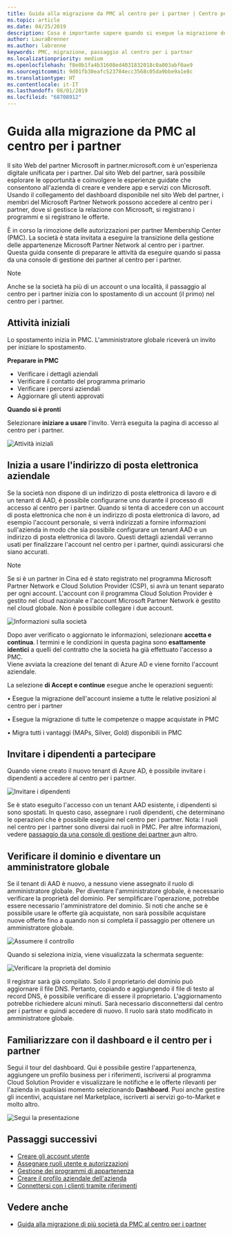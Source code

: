 ```yaml
---
title: Guida alla migrazione da PMC al centro per i partner | Centro per i partner
ms.topic: article
ms.date: 04/25/2019
description: Cosa è importante sapere quando si esegue la migrazione della società da una console di gestione dei partner al centro
author: LauraBrenner
ms.author: labrenne
keywords: PMC, migrazione, passaggio al centro per i partner
ms.localizationpriority: medium
ms.openlocfilehash: f8e0b1fa4b31608ed4031832018c0a003abf0ae9
ms.sourcegitcommit: 9d01fb30eafc523784ecc3568c05da9bbe9a1e8c
ms.translationtype: HT
ms.contentlocale: it-IT
ms.lasthandoff: 08/01/2019
ms.locfileid: "68708912"
---
```

# <a name="guide-to-migrating-from-pmc-to-partner-center"></a>Guida alla migrazione da PMC al centro per i partner

Il sito Web del partner Microsoft in partner.microsoft.com è un'esperienza digitale unificata per i partner. Dal sito Web del partner, sarà possibile esplorare le opportunità e coinvolgere le esperienze guidate che consentono all'azienda di creare e vendere app e servizi con Microsoft. Usando il collegamento del dashboard disponibile nel sito Web del partner, i membri del Microsoft Partner Network possono accedere al centro per i partner, dove si gestisce la relazione con Microsoft, si registrano i programmi e si registrano le offerte. 

È in corso la rimozione delle autorizzazioni per partner Membership Center (PMC). La società è stata invitata a eseguire la transizione della gestione delle appartenenze Microsoft Partner Network al centro per i partner. Questa guida consente di preparare le attività da eseguire quando si passa da una console di gestione dei partner al centro per i partner.

>[!Note]
>Anche se la società ha più di un account o una località, il passaggio al centro per i partner inizia con lo spostamento di un account (il primo) nel centro per i partner.

## <a name="get-started"></a>Attività iniziali

Lo spostamento inizia in PMC. L'amministratore globale riceverà un invito per iniziare lo spostamento. 

**Preparare in PMC**
- Verificare i dettagli aziendali 
- Verificare il contatto del programma primario 
- Verificare i percorsi aziendali
- Aggiornare gli utenti approvati

**Quando si è pronti**

Selezionare **iniziare a usare** l'invito. Verrà eseguita la pagina di accesso al centro per i partner.

![Attività iniziali](images/migration/getstarted.jpg)

## <a name="start-with-your-work-email"></a>Inizia a usare l'indirizzo di posta elettronica aziendale

Se la società non dispone di un indirizzo di posta elettronica di lavoro e di un tenant di AAD, è possibile configurarne uno durante il processo di accesso al centro per i partner. Quando si tenta di accedere con un account di posta elettronica che non è un indirizzo di posta elettronica di lavoro, ad esempio l'account personale, si verrà indirizzati a fornire informazioni sull'azienda in modo che sia possibile configurare un tenant AAD e un indirizzo di posta elettronica di lavoro.
Questi dettagli aziendali verranno usati per finalizzare l'account nel centro per i partner, quindi assicurarsi che siano accurati.

>[!Note]
>Se si è un partner in Cina ed è stato registrato nel programma Microsoft Partner Network e Cloud Solution Provider (CSP), si avrà un tenant separato per ogni account. L'account con il programma Cloud Solution Provider è gestito nel cloud nazionale e l'account Microsoft Partner Network è gestito nel cloud globale. Non è possibile collegare i due account.

![Informazioni sulla società](images/migration/newtellusabout.png)

Dopo aver verificato o aggiornato le informazioni, selezionare **accetta e continua**.
I termini e le condizioni in questa pagina sono **esattamente identici** a quelli del contratto che la società ha già effettuato l'accesso a PMC.  
Viene avviata la creazione del tenant di Azure AD e viene fornito l'account aziendale.

La selezione **di Accept e continue** esegue anche le operazioni seguenti:

• Esegue la migrazione dell'account insieme a tutte le relative posizioni al centro per i partner

• Esegue la migrazione di tutte le competenze o mappe acquistate in PMC

• Migra tutti i vantaggi (MAPs, Silver, Gold) disponibili in PMC

## <a name="invite-employees-to-join-you"></a>Invitare i dipendenti a partecipare

Quando viene creato il nuovo tenant di Azure AD, è possibile invitare i dipendenti a accedere al centro per i partner.

![Invitare i dipendenti](images/migration/invite.png)


Se è stato eseguito l'accesso con un tenant AAD esistente, i dipendenti si sono spostati. In questo caso, assegnare i ruoli dipendenti, che determinano le operazioni che è possibile eseguire nel centro per i partner. Nota: I ruoli nel centro per i partner sono diversi dai ruoli in PMC. Per altre informazioni, vedere [passaggio da una console di gestione dei partner a](move-pmc-pc-map.md)un altro.

## <a name="verify-your-domain-and-become-a-global-admin"></a>Verificare il dominio e diventare un amministratore globale  

Se il tenant di AAD è nuovo, a nessuno viene assegnato il ruolo di amministratore globale. Per diventare l'amministratore globale, è necessario verificare la proprietà del dominio. Per semplificare l'operazione, potrebbe essere necessario l'amministratore del dominio. Si noti che anche se è possibile usare le offerte già acquistate, non sarà possibile acquistare nuove offerte fino a quando non si completa il passaggio per ottenere un amministratore globale. 

![Assumere il controllo](images/migration/takecontrol.png)

Quando si seleziona inizia, viene visualizzata la schermata seguente:

![Verificare la proprietà del dominio](images/migration/verifytxt.png)

Il registrar sarà già compilato. Solo il proprietario del dominio può aggiornare il file DNS. Pertanto, copiando e aggiungendo il file di testo al record DNS, è possibile verificare di essere il proprietario. L'aggiornamento potrebbe richiedere alcuni minuti. Sarà necessario disconnettersi dal centro per i partner e quindi accedere di nuovo. Il ruolo sarà stato modificato in amministratore globale. 


## <a name="get-acquainted-with-your-dashboard-and-partner-center"></a>Familiarizzare con il dashboard e il centro per i partner

Segui il tour del dashboard. Qui è possibile gestire l'appartenenza, aggiungere un profilo business per i riferimenti, iscriversi al programma Cloud Solution Provider e visualizzare le notifiche e le offerte rilevanti per l'azienda in qualsiasi momento selezionando **Dashboard**. Puoi anche gestire gli incentivi, acquistare nel Marketplace, iscriverti ai servizi go-to-Market e molto altro.  

![Segui la presentazione](images/migration/fre.png)

## <a name="next-steps"></a>Passaggi successivi

- [Creare gli account utente](create-user-accounts-and-set-permissions.md)
- [Assegnare ruoli utente e autorizzazioni](permissions-overview.md)
- [Gestione dei programmi di appartenenza](renew-mpn-offers.md)
- [Creare il profilo aziendale dell'azienda](create-a-marketing-profile.md)
- [Connettersi con i clienti tramite riferimenti](responding-to-referrals.md)

## <a name="see-also"></a>Vedere anche

- [Guida alla migrazione di più società da PMC al centro per i partner](move-multiple-companies.md)
